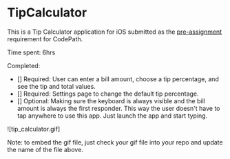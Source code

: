 # TipCalculator

This is a Tip Calculator application for iOS submitted as the [pre-assignment](https://gist.github.com/timothy1ee/7747214) requirement for CodePath.

Time spent: 6hrs

Completed:

* [] Required: User can enter a bill amount, choose a tip percentage, and see the tip and total values.
* [] Required: Settings page to change the default tip percentage.
* [] Optional: Making sure the keyboard is always visible and the bill amount is always the first responder. This way the user doesn't have to tap anywhere to use this app. Just launch the app and start typing.

![tip_calculator.gif]

Note: to embed the gif file, just check your gif file into your repo and update the name of the file above.
